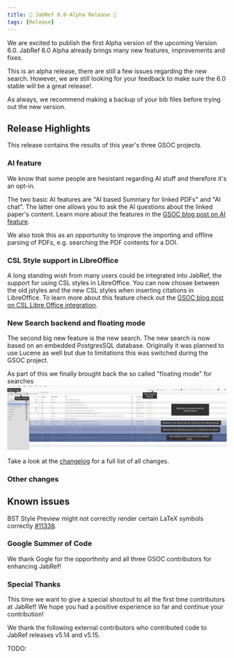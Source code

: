 ```yaml
---
title: 🎄 JabRef 6.0-Alpha Release 🎄
tags: [Release]
---
```


We are excited to publish the first Alpha version of the upcoming Version 6.0. JabRef 6.0 Alpha already brings many new features, improvements and fixes.

This is an alpha release, there are still a few issues regarding the new search. However, we are still looking for your feedback to make sure the 6.0 stable will be a great release!.

As always, we recommend making a backup of your bib files before trying out the new version.

## Release Highlights

This release contains the results of this year's three GSOC projects.

### AI feature

We know that some people are hesistant regarding AI stuff and therefore it's an opt-in.

The two basic AI features are "AI based Summary for linked PDFs" and "AI chat". The latter one allows you to ask the AI questions about the linked paper's content. Learn more about the features in the [GSOC blog post on AI feature](https://blog.jabref.org/2024/08/21/AI-chatting/).

We also took this as an opportunity to improve the importing and offline parsing of PDFs, e.g. searching the PDF contents for a DOI.

### CSL Style support in LibreOffice

A long standing wish from many users could be integrated into JabRef, the support for using CSL styles in LibreOffice. You can now chosee between the old jstyles and the new CSL styles when inserting citations in LibreOffice. To learn more about this feature check out the  [GSOC blog post on CSL Libre Office integration](https://blog.jabref.org/2024/08/26/GSoC-CSL/).

### New Search backend and floating mode

The second big new feature is the new search. The new search is now based on an embedded PostgresSQL database. Originally it was planned to use Lucene as well but due to limitations this was switched during the GSOC project.

As part of this we finally brought back the so called "floating mode" for searches ![alt text](/img/Floating_Mode_Light_Theme.png)

Take a look at the [changelog](https://github.com/JabRef/jabref/blob/main/CHANGELOG.md) for a full list of all changes.

### Other changes



## Known issues

BST Style Preview might not correctly render certain LaTeX symbols correctly [#11338](https://github.com/JabRef/jabref/issues/11338).

### Google Summer of Code

We thank Gogle for the opporthnity and all three GSOC contributors for enhancing JabRef!

### Special Thanks

This time we want to give a special shootout to all the first time contributors at JabRef! We hope you had a positive experience so far and continue your contribution!

We thank the following external contributors who contributed code to JabRef releases v5.14 and v5.15.

TODO: